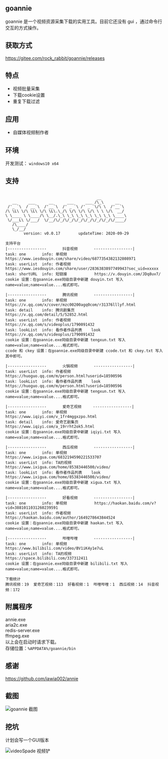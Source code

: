 ## goannie
goannie 是一个视频资源采集下载的实用工具。目前它还没有 gui ，通过命令行交互的方式操作。


## 获取方式
https://gitee.com/rock_rabbit/goannie/releases

## 特点
* 视频批量采集
* 下载cookie设置
* 重复下载过滤

## 应用
* 自媒体视频制作者

## 环境
开发测试：
`windows10 x64`

## 支持
```

                                        __
   __     ___      __      ___     ___ /\_\     __
 /'_ `\  / __`\  /'__`\  /' _ `\ /' _ `\/\ \  /'__`\
/\ \L\ \/\ \L\ \/\ \L\.\_/\ \/\ \/\ \/\ \ \ \/\  __/
\ \____ \ \____/\ \__/.\_\ \_\ \_\ \_\ \_\ \_\ \____\
 \/___L\ \/___/  \/__/\/_/\/_/\/_/\/_/\/_/\/_/\/____/
   /\____/
   \_/__/
        version: v0.0.17        updateTime: 2020-09-29

支持平台
|-----------------       抖音视频       -----------------|
task: one       info: 单视频            https://www.iesdouyin.com/share/video/6877354382132808971
task: userList  info: 作者视频          https://www.iesdouyin.com/share/user/2836383897749943?sec_uid=xxxxx
task: shortURL  info: 短链接            https://v.douyin.com/JDq8uv7/
cookie 设置：在goannie.exe同级目录中新建 douyin.txt 写入name=value;name=value....格式即可。

|-----------------       腾讯视频       -----------------|
task: one       info: 单视频            https://v.qq.com/x/cover/mzc00200agq0com/r31376lllyf.html
task: detail    info: 腾讯剧集页        https://v.qq.com/detail/5/52852.html
task: userList  info: 作者视频          https://v.qq.com/s/videoplus/1790091432
task: lookList  info: 看作者作品列表    look https://v.qq.com/s/videoplus/1790091432
cookie 设置：在goannie.exe同级目录中新建 tengxun.txt 写入name=value;name=value....格式即可。
ccode 和 ckey 设置：在goannie.exe同级目录中新建 ccode.txt 和 ckey.txt 写入其中即可。

|-----------------       火锅视频       -----------------|
task: userList  info: 作者视频          https://huoguo.qq.com/m/person.html?userid=18590596
task: lookList  info: 看作者作品列表    look https://huoguo.qq.com/m/person.html?userid=18590596
cookie 设置：在goannie.exe同级目录中新建 tengxun.txt 写入name=value;name=value....格式即可。

|-----------------       爱奇艺视频     -----------------|
task: one       info: 单视频            https://www.iqiyi.com/v_1fr4mggxzpo.html
task: detail    info: 爱奇艺剧集页      https://www.iqiyi.com/a_19rrht2ok5.html
cookie 设置：在goannie.exe同级目录中新建 iqiyi.txt 写入name=value;name=value....格式即可。

|-----------------       西瓜视频       -----------------|
task: one       info: 单视频            https://www.ixigua.com/6832194590221533707
task: userList  info: TA的视频          https://www.ixigua.com/home/85383446500/video/
task: lookList  info: 看作者作品列表    look https://www.ixigua.com/home/85383446500/video/
cookie 设置：在goannie.exe同级目录中新建 xigua.txt 写入name=value;name=value....格式即可。

|-----------------       好看视频       -----------------|
task: one       info: 单视频            https://haokan.baidu.com/v?vid=3881011031260239591
task: userList  info: 作者视频          https://haokan.baidu.com/author/1649278643844524
cookie 设置：在goannie.exe同级目录中新建 haokan.txt 写入name=value;name=value....格式即可。

|-----------------       哔哩哔哩       -----------------|
task: one       info: 单视频            https://www.bilibili.com/video/BV1iK4y1e7uL
task: userList  info: TA的视频          https://space.bilibili.com/337312411
cookie 设置：在goannie.exe同级目录中新建 bilibili.txt 写入name=value;name=value....格式即可。

下载统计
腾讯视频：19  爱奇艺视频：113  好看视频：1  哔哩哔哩：1  西瓜视频：14  抖音视频：172
```

## 附属程序
annie.exe  
aria2c.exe  
redis-server.exe  
ffmpeg.exe  
以上会在启动时请求下载。  
存储位置：`%APPDATA%/goannie/bin`

## 感谢
https://github.com/iawia002/annie

## 截图
![goannie 截图](http://image.68wu.cn/blog/goannie_20201001.png)
## 挖坑
计划会写一个GUI版本

![videoSpade 视频铲](http://image.68wu.cn/blog/videoSpade_20201001.png)